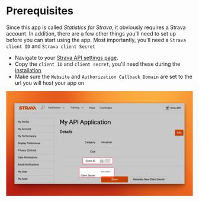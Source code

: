 # Prerequisites

Since this app is called <i>Statistics for Strava</i>, it obviously requires a Strava account.
In addition, there are a few other things you'll need to set up before you can start using the app.
Most importantly, you'll need a `Strava client ID` and `Strava client Secret`

* Navigate to your [Strava API settings page](https://www.strava.com/settings/api).
* Copy the `client ID` and `client secret`, you'll need these during the [installation](/getting-started/installation.md)
* Make sure the `Website` and `Authorization Callback Domain` are set to the url you will host your app on

![Strava API settings page](../assets/images/strava-api-settings.png) 
